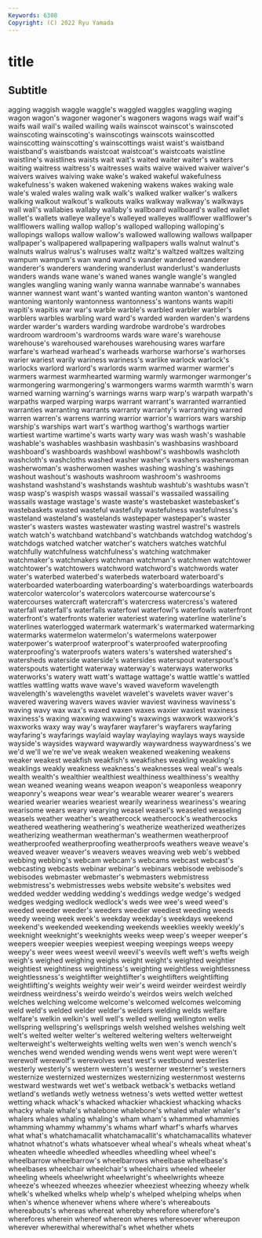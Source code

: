 ```yaml
---
Keywords: 6308
Copyright: (C) 2022 Ryu Yamada
---
```



# title

## Subtitle
agging waggish waggle waggle's waggled waggles
waggling waging wagon wagon's wagoner wagoner's wagoners wagons wags waif
waif's waifs wail wail's wailed wailing wails wainscot wainscot's wainscoted
wainscoting wainscoting's wainscotings wainscots wainscotted wainscotting wainscotting's wainscottings waist waist's
waistband waistband's waistbands waistcoat waistcoat's waistcoats waistline waistline's waistlines waists
wait wait's waited waiter waiter's waiters waiting waitress waitress's waitresses
waits waive waived waiver waiver's waivers waives waiving wake wake's
waked wakeful wakefulness wakefulness's waken wakened wakening wakens wakes waking
wale wale's waled wales waling walk walk's walked walker walker's
walkers walking walkout walkout's walkouts walks walkway walkway's walkways wall
wall's wallabies wallaby wallaby's wallboard wallboard's walled wallet wallet's wallets
walleye walleye's walleyed walleyes wallflower wallflower's wallflowers walling wallop wallop's
walloped walloping walloping's wallopings wallops wallow wallow's wallowed wallowing wallows
wallpaper wallpaper's wallpapered wallpapering wallpapers walls walnut walnut's walnuts walrus
walrus's walruses waltz waltz's waltzed waltzes waltzing wampum wampum's wan
wand wand's wander wandered wanderer wanderer's wanderers wandering wanderlust wanderlust's
wanderlusts wanders wands wane wane's waned wanes wangle wangle's wangled
wangles wangling waning wanly wanna wannabe wannabe's wannabes wanner wannest
want want's wanted wanting wanton wanton's wantoned wantoning wantonly wantonness
wantonness's wantons wants wapiti wapiti's wapitis war war's warble warble's
warbled warbler warbler's warblers warbles warbling ward ward's warded warden
warden's wardens warder warder's warders warding wardrobe wardrobe's wardrobes wardroom
wardroom's wardrooms wards ware ware's warehouse warehouse's warehoused warehouses warehousing
wares warfare warfare's warhead warhead's warheads warhorse warhorse's warhorses warier
wariest warily wariness wariness's warlike warlock warlock's warlocks warlord warlord's
warlords warm warmed warmer warmer's warmers warmest warmhearted warming warmly
warmonger warmonger's warmongering warmongering's warmongers warms warmth warmth's warn warned
warning warning's warnings warns warp warp's warpath warpath's warpaths warped
warping warps warrant warrant's warranted warrantied warranties warranting warrants warranty
warranty's warrantying warred warren warren's warrens warring warrior warrior's warriors
wars warship warship's warships wart wart's warthog warthog's warthogs wartier
wartiest wartime wartime's warts warty wary was wash wash's washable
washable's washables washbasin washbasin's washbasins washboard washboard's washboards washbowl washbowl's
washbowls washcloth washcloth's washcloths washed washer washer's washers washerwoman washerwoman's
washerwomen washes washing washing's washings washout washout's washouts washroom washroom's
washrooms washstand washstand's washstands washtub washtub's washtubs wasn't wasp wasp's
waspish wasps wassail wassail's wassailed wassailing wassails wastage wastage's waste
waste's wastebasket wastebasket's wastebaskets wasted wasteful wastefully wastefulness wastefulness's wasteland
wasteland's wastelands wastepaper wastepaper's waster waster's wasters wastes wastewater wasting
wastrel wastrel's wastrels watch watch's watchband watchband's watchbands watchdog watchdog's
watchdogs watched watcher watcher's watchers watches watchful watchfully watchfulness watchfulness's
watching watchmaker watchmaker's watchmakers watchman watchman's watchmen watchtower watchtower's watchtowers
watchword watchword's watchwords water water's waterbed waterbed's waterbeds waterboard waterboard's
waterboarded waterboarding waterboarding's waterboardings waterboards watercolor watercolor's watercolors watercourse watercourse's
watercourses watercraft watercraft's watercress watercress's watered waterfall waterfall's waterfalls waterfowl
waterfowl's waterfowls waterfront waterfront's waterfronts waterier wateriest watering waterline waterline's
waterlines waterlogged watermark watermark's watermarked watermarking watermarks watermelon watermelon's watermelons
waterpower waterpower's waterproof waterproof's waterproofed waterproofing waterproofing's waterproofs waters waters's
watershed watershed's watersheds waterside waterside's watersides waterspout waterspout's waterspouts watertight
waterway waterway's waterways waterworks waterworks's watery watt watt's wattage wattage's
wattle wattle's wattled wattles wattling watts wave wave's waved waveform
wavelength wavelength's wavelengths wavelet wavelet's wavelets waver waver's wavered wavering
wavers waves wavier waviest waviness waviness's waving wavy wax wax's
waxed waxen waxes waxier waxiest waxiness waxiness's waxing waxwing waxwing's
waxwings waxwork waxwork's waxworks waxy way way's wayfarer wayfarer's wayfarers
wayfaring wayfaring's wayfarings waylaid waylay waylaying waylays ways wayside wayside's
waysides wayward waywardly waywardness waywardness's we we'd we'll we're we've
weak weaken weakened weakening weakens weaker weakest weakfish weakfish's weakfishes
weakling weakling's weaklings weakly weakness weakness's weaknesses weal weal's weals
wealth wealth's wealthier wealthiest wealthiness wealthiness's wealthy wean weaned weaning
weans weapon weapon's weaponless weaponry weaponry's weapons wear wear's wearable
wearer wearer's wearers wearied wearier wearies weariest wearily weariness weariness's
wearing wearisome wears weary wearying weasel weasel's weaseled weaseling weasels
weather weather's weathercock weathercock's weathercocks weathered weathering weathering's weatherize weatherized
weatherizes weatherizing weatherman weatherman's weathermen weatherproof weatherproofed weatherproofing weatherproofs weathers
weave weave's weaved weaver weaver's weavers weaves weaving web web's
webbed webbing webbing's webcam webcam's webcams webcast webcast's webcasting webcasts
webinar webinar's webinars webisode webisode's webisodes webmaster webmaster's webmasters webmistress
webmistress's webmistresses webs website website's websites wed wedded wedder wedding
wedding's weddings wedge wedge's wedged wedges wedging wedlock wedlock's weds
wee wee's weed weed's weeded weeder weeder's weeders weedier weediest
weeding weeds weedy weeing week week's weekday weekday's weekdays weekend
weekend's weekended weekending weekends weeklies weekly weekly's weeknight weeknight's weeknights
weeks weep weep's weeper weeper's weepers weepier weepies weepiest weeping
weepings weeps weepy weepy's weer wees weest weevil weevil's weevils
weft weft's wefts weigh weigh's weighed weighing weighs weight weight's
weighted weightier weightiest weightiness weightiness's weighting weightless weightlessness weightlessness's weightlifter
weightlifter's weightlifters weightlifting weightlifting's weights weighty weir weir's weird weirder
weirdest weirdly weirdness weirdness's weirdo weirdo's weirdos weirs welch welched
welches welching welcome welcome's welcomed welcomes welcoming weld weld's welded
welder welder's welders welding welds welfare welfare's welkin welkin's well
well's welled welling wellington wells wellspring wellspring's wellsprings welsh welshed
welshes welshing welt welt's welted welter welter's weltered weltering welters
welterweight welterweight's welterweights welting welts wen wen's wench wench's wenches
wend wended wending wends wens went wept were weren't werewolf
werewolf's werewolves west west's westbound westerlies westerly westerly's western western's
westerner westerner's westerners westernize westernized westernizes westernizing westernmost westerns westward
westwards wet wet's wetback wetback's wetbacks wetland wetland's wetlands wetly
wetness wetness's wets wetted wetter wettest wetting whack whack's whacked
whackier whackiest whacking whacks whacky whale whale's whalebone whalebone's whaled
whaler whaler's whalers whales whaling whaling's wham wham's whammed whammies
whamming whammy whammy's whams wharf wharf's wharfs wharves what what's
whatchamacallit whatchamacallit's whatchamacallits whatever whatnot whatnot's whats whatsoever wheal wheal's
wheals wheat wheat's wheaten wheedle wheedled wheedles wheedling wheel wheel's
wheelbarrow wheelbarrow's wheelbarrows wheelbase wheelbase's wheelbases wheelchair wheelchair's wheelchairs wheeled
wheeler wheeling wheels wheelwright wheelwright's wheelwrights wheeze wheeze's wheezed wheezes
wheezier wheeziest wheezing wheezy whelk whelk's whelked whelks whelp whelp's
whelped whelping whelps when when's whence whenever whens where where's
whereabouts whereabouts's whereas whereat whereby wherefore wherefore's wherefores wherein whereof
whereon wheres wheresoever whereupon wherever wherewithal wherewithal's whet whether whets
